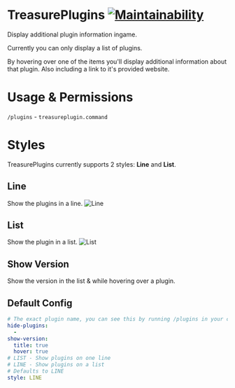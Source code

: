 # TreasurePlugins [![Maintainability](https://api.codeclimate.com/v1/badges/26b1a23d46543e44f59f/maintainability)](https://codeclimate.com/github/TreasureIslandMC/TreasurePlugins/maintainability)
 
Display additional plugin information ingame.

Currently you can only display a list of plugins.

By hovering over one of the items you'll display additional information about that plugin.
Also including a link to it's provided website.


# Usage & Permissions

`/plugins` - `treasureplugin.command`

# Styles
TreasurePlugins currently supports 2 styles: **Line** and **List**.

## Line
Show the plugins in a line.
![Line](https://puu.sh/Gnn5J/64b09c4506.gif)
## List
Show the plugin in a list.
![List](https://puu.sh/Gnn7A/b60bc3bc72.gif)

## Show Version
Show the version in the list & while hovering over a plugin.

## Default Config
```yaml
# The exact plugin name, you can see this by running /plugins in your console.
hide-plugins:
  -
show-version:
  title: true
  hover: true
# LIST - Show plugins on one line
# LINE - Show plugins on a list
# Defaults to LINE
style: LINE
```
